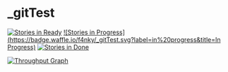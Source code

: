 # _gitTest
[![Stories in Ready](https://badge.waffle.io/f4nky/_gitTest.svg?label=ready&title=Ready)](http://waffle.io/f4nky/_gitTest)
[![Stories in Progress](https://badge.waffle.io/f4nky/_gitTest.svg?label=in%20progress&title=In Progress)](http://waffle.io/f4nky/_gitTest)
[![Stories in Done](https://badge.waffle.io/f4nky/_gitTest.svg?label=done&title=Done)](http://waffle.io/f4nky/_gitTest)

[![Throughput Graph](https://graphs.waffle.io/f4nky/_gitTest/throughput.svg)](https://waffle.io/f4nky/_gitTest/metrics)
